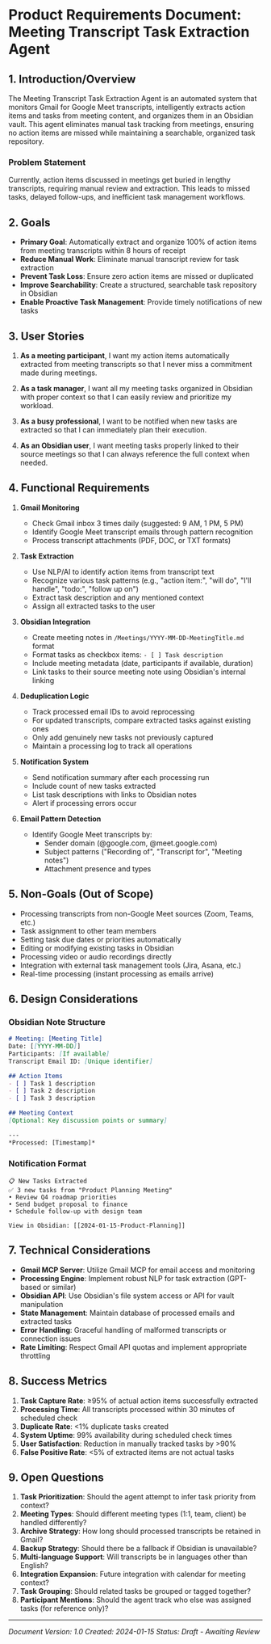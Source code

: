 # Product Requirements Document: Meeting Transcript Task Extraction Agent

## 1. Introduction/Overview

The Meeting Transcript Task Extraction Agent is an automated system that monitors Gmail for Google Meet transcripts, intelligently extracts action items and tasks from meeting content, and organizes them in an Obsidian vault. This agent eliminates manual task tracking from meetings, ensuring no action items are missed while maintaining a searchable, organized task repository.

### Problem Statement
Currently, action items discussed in meetings get buried in lengthy transcripts, requiring manual review and extraction. This leads to missed tasks, delayed follow-ups, and inefficient task management workflows.

## 2. Goals

- **Primary Goal**: Automatically extract and organize 100% of action items from meeting transcripts within 8 hours of receipt
- **Reduce Manual Work**: Eliminate manual transcript review for task extraction
- **Prevent Task Loss**: Ensure zero action items are missed or duplicated
- **Improve Searchability**: Create a structured, searchable task repository in Obsidian
- **Enable Proactive Task Management**: Provide timely notifications of new tasks

## 3. User Stories

1. **As a meeting participant**, I want my action items automatically extracted from meeting transcripts so that I never miss a commitment made during meetings.

2. **As a task manager**, I want all my meeting tasks organized in Obsidian with proper context so that I can easily review and prioritize my workload.

3. **As a busy professional**, I want to be notified when new tasks are extracted so that I can immediately plan their execution.

4. **As an Obsidian user**, I want meeting tasks properly linked to their source meetings so that I can always reference the full context when needed.

## 4. Functional Requirements

1. **Gmail Monitoring**
   - Check Gmail inbox 3 times daily (suggested: 9 AM, 1 PM, 5 PM)
   - Identify Google Meet transcript emails through pattern recognition
   - Process transcript attachments (PDF, DOC, or TXT formats)

2. **Task Extraction**
   - Use NLP/AI to identify action items from transcript text
   - Recognize various task patterns (e.g., "action item:", "will do", "I'll handle", "todo:", "follow up on")
   - Extract task description and any mentioned context
   - Assign all extracted tasks to the user

3. **Obsidian Integration**
   - Create meeting notes in `/Meetings/YYYY-MM-DD-MeetingTitle.md` format
   - Format tasks as checkbox items: `- [ ] Task description`
   - Include meeting metadata (date, participants if available, duration)
   - Link tasks to their source meeting note using Obsidian's internal linking

4. **Deduplication Logic**
   - Track processed email IDs to avoid reprocessing
   - For updated transcripts, compare extracted tasks against existing ones
   - Only add genuinely new tasks not previously captured
   - Maintain a processing log to track all operations

5. **Notification System**
   - Send notification summary after each processing run
   - Include count of new tasks extracted
   - List task descriptions with links to Obsidian notes
   - Alert if processing errors occur

6. **Email Pattern Detection**
   - Identify Google Meet transcripts by:
     - Sender domain (@google.com, @meet.google.com)
     - Subject patterns ("Recording of", "Transcript for", "Meeting notes")
     - Attachment presence and types

## 5. Non-Goals (Out of Scope)

- Processing transcripts from non-Google Meet sources (Zoom, Teams, etc.)
- Task assignment to other team members
- Setting task due dates or priorities automatically
- Editing or modifying existing tasks in Obsidian
- Processing video or audio recordings directly
- Integration with external task management tools (Jira, Asana, etc.)
- Real-time processing (instant processing as emails arrive)

## 6. Design Considerations

### Obsidian Note Structure
```markdown
# Meeting: [Meeting Title]
Date: [[YYYY-MM-DD]]
Participants: [If available]
Transcript Email ID: [Unique identifier]

## Action Items
- [ ] Task 1 description
- [ ] Task 2 description
- [ ] Task 3 description

## Meeting Context
[Optional: Key discussion points or summary]

---
*Processed: [Timestamp]*
```

### Notification Format
```
📋 New Tasks Extracted
✅ 3 new tasks from "Product Planning Meeting"
• Review Q4 roadmap priorities
• Send budget proposal to finance
• Schedule follow-up with design team

View in Obsidian: [[2024-01-15-Product-Planning]]
```

## 7. Technical Considerations

- **Gmail MCP Server**: Utilize Gmail MCP for email access and monitoring
- **Processing Engine**: Implement robust NLP for task extraction (GPT-based or similar)
- **Obsidian API**: Use Obsidian's file system access or API for vault manipulation
- **State Management**: Maintain database of processed emails and extracted tasks
- **Error Handling**: Graceful handling of malformed transcripts or connection issues
- **Rate Limiting**: Respect Gmail API quotas and implement appropriate throttling

## 8. Success Metrics

1. **Task Capture Rate**: ≥95% of actual action items successfully extracted
2. **Processing Time**: All transcripts processed within 30 minutes of scheduled check
3. **Duplicate Rate**: <1% duplicate tasks created
4. **System Uptime**: 99% availability during scheduled check times
5. **User Satisfaction**: Reduction in manually tracked tasks by >90%
6. **False Positive Rate**: <5% of extracted items are not actual tasks

## 9. Open Questions

1. **Task Prioritization**: Should the agent attempt to infer task priority from context?
2. **Meeting Types**: Should different meeting types (1:1, team, client) be handled differently?
3. **Archive Strategy**: How long should processed transcripts be retained in Gmail?
4. **Backup Strategy**: Should there be a fallback if Obsidian is unavailable?
5. **Multi-language Support**: Will transcripts be in languages other than English?
6. **Integration Expansion**: Future integration with calendar for meeting context?
7. **Task Grouping**: Should related tasks be grouped or tagged together?
8. **Participant Mentions**: Should the agent track who else was assigned tasks (for reference only)?

---

*Document Version: 1.0*
*Created: 2024-01-15*
*Status: Draft - Awaiting Review*